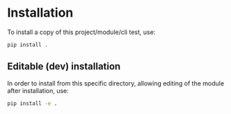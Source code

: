 # Installation
To install a copy of this project/module/cli test, use:
```bash
pip install .
```

## Editable (dev) installation
In order to install from this specific directory, allowing editing of the module after installation, use:
```bash
pip install -e .
```